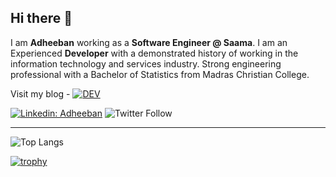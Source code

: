 ## Hi there 👋

I am **Adheeban** working as a **Software Engineer @ Saama**. I am an Experienced **Developer** with a demonstrated history of working in the information technology and services industry. Strong engineering professional with a Bachelor of Statistics from Madras Christian College.

Visit my blog - [![DEV](https://img.shields.io/badge/dev.to-0A0A0A?style=for-the-badge&logo=devdotto&logoColor=white)](https://dev.to/iamadhee)

[![Linkedin: Adheeban](https://img.shields.io/badge/-Adheeban-blue?style=flat-square&logo=Linkedin&logoColor=white&link=https://www.linkedin.com/in/adheeban-manoharan/)](https://www.linkedin.com/in/adheeban-manoharan/)
![Twitter Follow](https://img.shields.io/twitter/follow/iamadhee?style=social)

---

![Top Langs](https://github-readme-stats.vercel.app/api/top-langs/?username=iamadhee&layout=compact&theme=dark&hide_border=true)


[![trophy](https://github-profile-trophy.vercel.app/?username=iamadhee)](https://github.com/gkhan205/github-profile-trophy)
